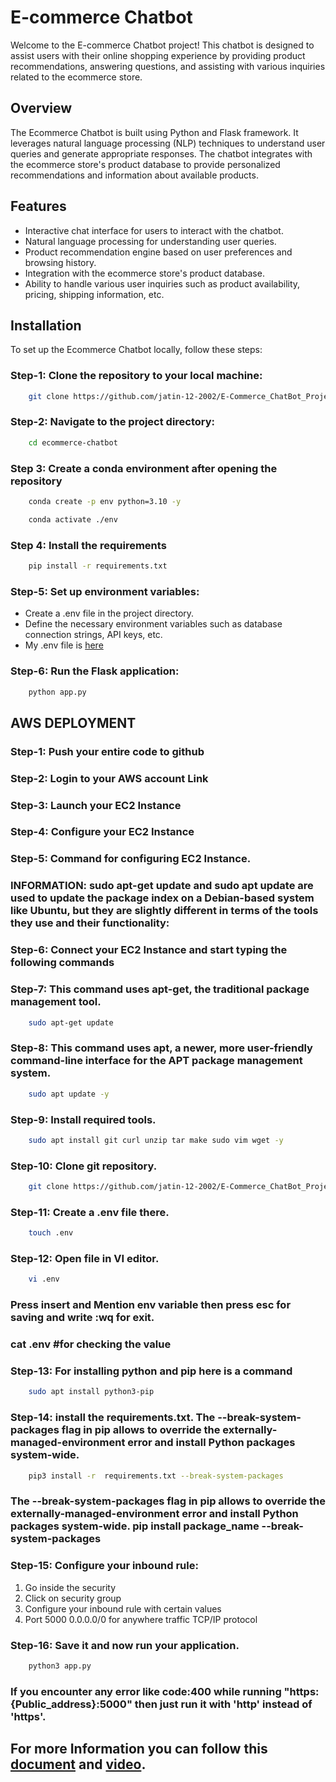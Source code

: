 # E-commerce Chatbot

Welcome to the E-commerce Chatbot project! This chatbot is designed to assist users with their online shopping experience by providing product recommendations, answering questions, and assisting with various inquiries related to the ecommerce store.

## Overview

The Ecommerce Chatbot is built using Python and Flask framework. It leverages natural language processing (NLP) techniques to understand user queries and generate appropriate responses. The chatbot integrates with the ecommerce store's product database to provide personalized recommendations and information about available products.

## Features

- Interactive chat interface for users to interact with the chatbot.
- Natural language processing for understanding user queries.
- Product recommendation engine based on user preferences and browsing history.
- Integration with the ecommerce store's product database.
- Ability to handle various user inquiries such as product availability, pricing, shipping information, etc.

## Installation

To set up the Ecommerce Chatbot locally, follow these steps:

### Step-1: Clone the repository to your local machine:
```bash
    git clone https://github.com/jatin-12-2002/E-Commerce_ChatBot_Project
```

### Step-2: Navigate to the project directory:
```bash
    cd ecommerce-chatbot
```

### Step 3: Create a conda environment after opening the repository

```bash
    conda create -p env python=3.10 -y
```

```bash
    conda activate ./env
```

### Step 4: Install the requirements
```bash
    pip install -r requirements.txt
```

### Step-5: Set up environment variables:
- Create a .env file in the project directory.
- Define the necessary environment variables such as database connection strings, API keys, etc.
- My .env file is [here](https://drive.google.com/file/d/1HadmVnwU_LLi_XvA9ci9MHFLsq_p3Y3o/view?usp=sharing)
  
### Step-6: Run the Flask application:
```bash
    python app.py
```

## AWS DEPLOYMENT
### Step-1: Push your entire code to github
### Step-2: Login to your AWS account Link
### Step-3: Launch your EC2 Instance
### Step-4: Configure your EC2 Instance
### Step-5: Command for configuring EC2 Instance.
### INFORMATION: sudo apt-get update and sudo apt update are used to update the package index on a Debian-based system like Ubuntu, but they are slightly different in terms of the tools they use and their functionality:
### Step-6: Connect your EC2 Instance and start typing the following commands

### Step-7: This command uses apt-get, the traditional package management tool.
```bash
    sudo apt-get update
```

### Step-8: This command uses apt, a newer, more user-friendly command-line interface for the APT package management system.
```bash
    sudo apt update -y
```

### Step-9: Install required tools.
```bash
    sudo apt install git curl unzip tar make sudo vim wget -y
```

### Step-10: Clone git repository.
```bash
    git clone https://github.com/jatin-12-2002/E-Commerce_ChatBot_Project
```

### Step-11: Create a .env file there.
```bash
    touch .env
```

### Step-12: Open file in VI editor.
```bash
    vi .env
```
### Press insert and Mention env variable then press esc for saving and write :wq for exit.
### cat .env #for checking the value

### Step-13: For installing python and pip here is a command
```bash
    sudo apt install python3-pip
```

### Step-14: install the requirements.txt. The --break-system-packages flag in pip allows to override the externally-managed-environment error and install Python packages system-wide.
```bash
    pip3 install -r  requirements.txt --break-system-packages
```

### The --break-system-packages flag in pip allows to override the externally-managed-environment error and install Python packages system-wide. pip install package_name --break-system-packages


### Step-15: Configure your inbound rule:
1. Go inside the security
2. Click on security group
3. Configure your inbound rule with certain values
4. Port 5000 0.0.0.0/0 for anywhere traffic TCP/IP protocol

### Step-16: Save it and now run your application.
```bash
    python3 app.py
```

### If you encounter any error like code:400 while running "https:{Public_address}:5000" then just run it with 'http' instead of 'https'.


## For more Information you can follow this [document](https://docs.google.com/document/d/1bUonQSpW_T6BZmij80Sa-FbWQszojC6l/edit?usp=sharing&ouid=108540473432270728768&rtpof=true&sd=true) and [video](https://youtu.be/VfG2YV1pCO0?feature=shared).